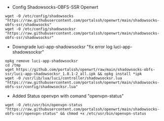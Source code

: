 * Config Shadowsocks-OBFS-SSR Openwrt
```
wget -O /etc/config/shadowsocks "https://raw.githubusercontent.com/portalssh/openwrt/main/shadowsocks-obfs-ssr/shadowsocks"
wget -O /etc/config/shadowsocksr "https://raw.githubusercontent.com/portalssh/openwrt/main/shadowsocks-obfs-ssr/shadowsocksr"
```

* Downgrade luci-app-shadowsocksr "fix error log luci-app-shadowsocksr"
```
opkg remove luci-app-shadowsocksr
cd /tmp
wget https://github.com/portalssh/openwrt/raw/main/shadowsocks-obfs-ssr/luci-app-shadowsocksr_1.8.1-2_all.ipk && opkg install *ipk
wget -O /usr/lib/lua/luci/controller/shadowsocksr.lua "https://raw.githubusercontent.com/portalssh/openwrt/main/shadowsocks-obfs-ssr/config/shadowsocksr.lua"
```
* Added Status openvpn with comand "openvpn-status"
```
wget -O /etc/usr/bin/openvpn-status "https://raw.githubusercontent.com/portalssh/openwrt/main/shadowsocks-obfs-ssr/openvpn-status" && chmod +x /etc/usr/bin/openvpn-status
```
